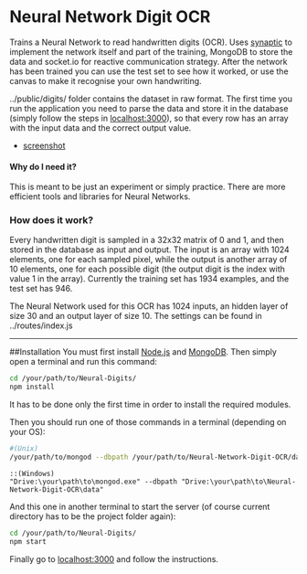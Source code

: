 # Neural Network Digit OCR
Trains a Neural Network to read handwritten digits (OCR). Uses [synaptic](https://github.com/cazala/synaptic) to implement the network itself and part of the training, MongoDB to store the data and socket.io for reactive communication strategy.
After the network has been trained you can use the test set to see how it worked, or use the canvas to make it recognise your own handwriting.

../public/digits/ folder contains the dataset in raw format. The first time you run the application you need to parse the data and store it in the database (simply follow the steps in [localhost:3000](http://localhost:3000/)), so that every row has an array with the input data and the correct output value.

* [screenshot](https://raw.githubusercontent.com/Kidel/Neural-Network-Digit-OCR/master/screenshot.png)

#### Why do I need it?
This is meant to be just an experiment or simply practice. There are more efficient tools and libraries for Neural Networks.

### How does it work?
Every handwritten digit is sampled in a 32x32 matrix of 0 and 1,
and then stored in the database as input and output. The input is an
array with 1024 elements, one for each sampled pixel, while the output is another
array of 10 elements, one for each possible digit (the output digit is the index with value 1 in the array).
Currently the training set has 1934 examples, and the test set has 946.

The Neural Network used for this OCR has 1024 inputs, an hidden layer of size 30 and an output layer of size 10. The settings can be found in ../routes/index.js

***

##Installation
You must first install [Node.js](https://nodejs.org/) and [MongoDB](https://www.mongodb.org/).
Then simply open a terminal and run this command:
```bash
cd /your/path/to/Neural-Digits/
npm install
```
It has to be done only the first time in order to install the required modules.

Then you should run one of those commands in a terminal (depending on your OS):
```bash
#(Unix)
/your/path/to/mongod --dbpath /your/path/to/Neural-Network-Digit-OCR/data"
```
```command
::(Windows)
"Drive:\your\path\to\mongod.exe" --dbpath "Drive:\your\path\to\Neural-Network-Digit-OCR\data"
```
And this one in another terminal to start the server (of course current directory has to be the project folder again):
```bash
cd /your/path/to/Neural-Digits/
npm start
```
Finally go to [localhost:3000](http://localhost:3000) and follow the instructions.
